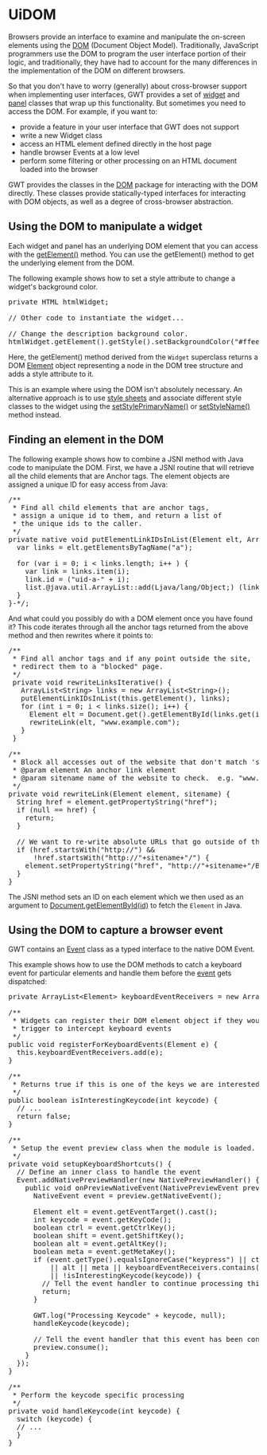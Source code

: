 UiDOM
===

Browsers provide an interface to examine and manipulate the on-screen elements using the [DOM](http://w3c.org/DOM/) (Document Object Model).
Traditionally, JavaScript programmers use the DOM to program the user interface portion of their logic, and traditionally, they have had to account for the many differences in the
implementation of the DOM on different browsers.

So that you don't have to worry (generally) about cross-browser support when implementing user interfaces, GWT provides a set of [widget](DevGuideUiWidgets.html) and [panel](DevGuideUiPanels.html) classes that wrap up this functionality. But sometimes you need to access the DOM. For example, if you
want to:

*   provide a feature in your user interface that GWT does not support
*   write a new Widget class
*   access an HTML element defined directly in the host page
*   handle browser Events at a low level
*   perform some filtering or other processing on an HTML document loaded into the browser

GWT provides the classes in the [DOM](/javadoc/latest/com/google/gwt/dom/client/package-summary.html)
package for interacting with the DOM directly. These classes provide statically-typed interfaces for interacting with DOM objects, as well as a degree of
cross-browser abstraction.

## Using the DOM to manipulate a widget

Each widget and panel has an underlying DOM element that you can access with the [getElement()](/javadoc/latest/com/google/gwt/user/client/ui/UIObject.html#getElement()) method. You can use the
getElement() method to get the underlying element from the DOM.

The following example shows how to set a style attribute to change a widget's background color.

<pre class="prettyprint">
private HTML htmlWidget;

// Other code to instantiate the widget...

// Change the description background color.
htmlWidget.getElement().getStyle().setBackgroundColor("#ffee80");
</pre>

Here, the getElement() method derived from the `Widget` superclass returns a DOM [Element](/javadoc/latest/com/google/gwt/dom/client/Element.html) object representing a node in the DOM tree
structure and adds a style attribute to it.

This is an example where using the DOM isn't absolutely necessary. An alternative approach is to use [style sheets](DevGuideUiCss.html) and
associate different style classes to the widget using the [setStylePrimaryName()](/javadoc/latest/com/google/gwt/user/client/ui/UIObject.html#setStylePrimaryName(java.lang.String)) or [setStyleName()](/javadoc/latest/com/google/gwt/user/client/ui/UIObject.html#setStyleName(java.lang.String)) method
instead.

## Finding an element in the DOM

The following example shows how to combine a JSNI method with Java code to manipulate the DOM. First, we have a JSNI routine that will retrieve all the child elements that are
Anchor tags. The element objects are assigned a unique ID for easy access from Java:

<pre class="prettyprint">
/**
 * Find all child elements that are anchor tags,
 * assign a unique id to them, and return a list of
 * the unique ids to the caller.
 */
private native void putElementLinkIDsInList(Element elt, ArrayList&lt;String&gt; list) /*-{
  var links = elt.getElementsByTagName(&quot;a&quot;);

  for (var i = 0; i &lt; links.length; i++ ) {
    var link = links.item(i);
    link.id = (&quot;uid-a-&quot; + i);
    list.@java.util.ArrayList::add(Ljava/lang/Object;) (link.id);
  }
}-*/;
</pre>

And what could you possibly do with a DOM element once you have found it? This code iterates through all the anchor tags returned from the above method and then rewrites where
it points to:

<pre class="prettyprint">
/**
 * Find all anchor tags and if any point outside the site, 
 * redirect them to a &quot;blocked&quot; page.
 */
 private void rewriteLinksIterative() {
   ArrayList&lt;String&gt; links = new ArrayList&lt;String>();
   putElementLinkIDsInList(this.getElement(), links);
   for (int i = 0; i &lt; links.size(); i++) {
     Element elt = Document.get().getElementById(links.get(i));
     rewriteLink(elt, &quot;www.example.com&quot;);
   }
 }

/**
 * Block all accesses out of the website that don't match 'sitename'
 * @param element An anchor link element
 * @param sitename name of the website to check.  e.g. &quot;www.example.com&quot;
 */
private void rewriteLink(Element element, sitename) {
  String href = element.getPropertyString(&quot;href&quot;);
  if (null == href) {
    return;
  }

  // We want to re-write absolute URLs that go outside of this site
  if (href.startsWith(&quot;http://&quot;) &amp;&amp;
      !href.startsWith(&quot;http://&quot;+sitename+&quot;/&quot;) {
    element.setPropertyString(&quot;href&quot;, &quot;http://&quot;+sitename+&quot;/Blocked.html&quot;);
  }
}
</pre>

The JSNI method sets an ID on each element which we then used as an argument to [Document.getElementById(id)](/javadoc/latest/com/google/gwt/dom/client/Document.html#getElementById(java.lang.String)) to
fetch the `Element` in Java.

## Using the DOM to capture a browser event

GWT contains an [Event](/javadoc/latest/com/google/gwt/dom/client/NativeEvent.html) class as a typed interface to the
native DOM Event.

This example shows how to use the DOM methods to catch a keyboard event for particular elements and handle them before the [event](DevGuideUiHandlers.html) gets dispatched:

<pre class="prettyprint">
private ArrayList&lt;Element&gt; keyboardEventReceivers = new ArrayList&lt;Element&gt;();

/**
 * Widgets can register their DOM element object if they would like to be a
 * trigger to intercept keyboard events
 */
public void registerForKeyboardEvents(Element e) {
  this.keyboardEventReceivers.add(e);
}

/**
 * Returns true if this is one of the keys we are interested in
 */
public boolean isInterestingKeycode(int keycode) {
  // ...
  return false;
}

/**
 * Setup the event preview class when the module is loaded.
 */
private void setupKeyboardShortcuts() {
  // Define an inner class to handle the event
  Event.addNativePreviewHandler(new NativePreviewHandler() {
    public void onPreviewNativeEvent(NativePreviewEvent preview) {
      NativeEvent event = preview.getNativeEvent();

      Element elt = event.getEventTarget().cast();
      int keycode = event.getKeyCode();
      boolean ctrl = event.getCtrlKey();
      boolean shift = event.getShiftKey();
      boolean alt = event.getAltKey();
      boolean meta = event.getMetaKey();
      if (event.getType().equalsIgnoreCase(&quot;keypress&quot;) || ctrl || shift
          || alt || meta || keyboardEventReceivers.contains(elt)
          || !isInterestingKeycode(keycode)) {
        // Tell the event handler to continue processing this event.
        return;
      }

      GWT.log(&quot;Processing Keycode&quot; + keycode, null);
      handleKeycode(keycode);

      // Tell the event handler that this event has been consumed
      preview.consume();
    }
  });
}

/**
 * Perform the keycode specific processing
 */
private void handleKeycode(int keycode) {
  switch (keycode) {
  // ...
  }
}
</pre>
